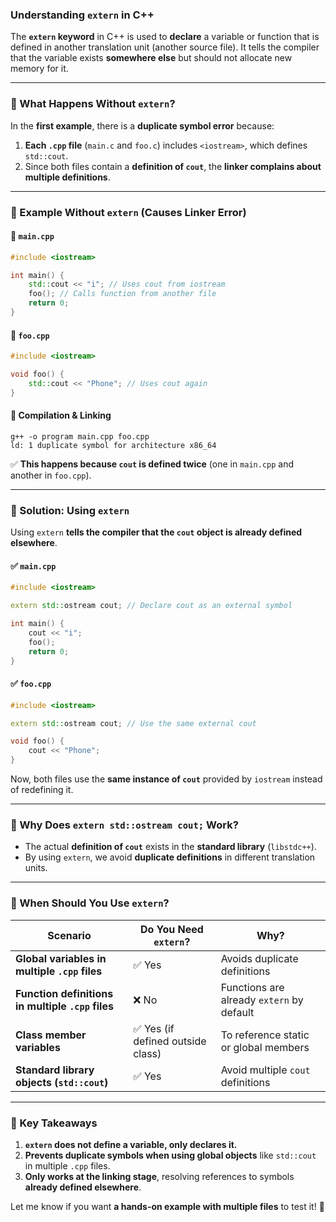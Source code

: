 ### **Understanding `extern` in C++**
The **`extern` keyword** in C++ is used to **declare** a variable or function that is defined in another translation unit (another source file). It tells the compiler that the variable exists **somewhere else** but should not allocate new memory for it.

---

### **📌 What Happens Without `extern`?**
In the **first example**, there is a **duplicate symbol error** because:
1. **Each `.cpp` file** (`main.c` and `foo.c`) includes `<iostream>`, which defines `std::cout`.
2. Since both files contain a **definition of `cout`**, the **linker complains about multiple definitions**.

---

### **📌 Example Without `extern` (Causes Linker Error)**
#### **🚫 `main.cpp`**
```cpp
#include <iostream>

int main() {
    std::cout << "i"; // Uses cout from iostream
    foo(); // Calls function from another file
    return 0;
}
```
#### **🚫 `foo.cpp`**
```cpp
#include <iostream>

void foo() {
    std::cout << "Phone"; // Uses cout again
}
```
#### **🚫 Compilation & Linking**
```
g++ -o program main.cpp foo.cpp
ld: 1 duplicate symbol for architecture x86_64
```
✅ **This happens because `cout` is defined twice** (one in `main.cpp` and another in `foo.cpp`).

---

### **📌 Solution: Using `extern`**
Using `extern` **tells the compiler that the `cout` object is already defined elsewhere**.

#### **✅ `main.cpp`**
```cpp
#include <iostream>

extern std::ostream cout; // Declare cout as an external symbol

int main() {
    cout << "i"; 
    foo();
    return 0;
}
```
#### **✅ `foo.cpp`**
```cpp
#include <iostream>

extern std::ostream cout; // Use the same external cout

void foo() {
    cout << "Phone";
}
```
Now, both files use the **same instance of `cout`** provided by `iostream` instead of redefining it.

---

### **📌 Why Does `extern std::ostream cout;` Work?**
- The actual **definition of `cout`** exists in the **standard library** (`libstdc++`).
- By using `extern`, we avoid **duplicate definitions** in different translation units.

---

### **📌 When Should You Use `extern`?**
| Scenario | Do You Need `extern`? | Why? |
|---|---|---|
| **Global variables in multiple `.cpp` files** | ✅ Yes | Avoids duplicate definitions |
| **Function definitions in multiple `.cpp` files** | ❌ No | Functions are already `extern` by default |
| **Class member variables** | ✅ Yes (if defined outside class) | To reference static or global members |
| **Standard library objects (`std::cout`)** | ✅ Yes | Avoid multiple `cout` definitions |

---

### **📌 Key Takeaways**
1. **`extern` does not define a variable, only declares it.**
2. **Prevents duplicate symbols when using global objects** like `std::cout` in multiple `.cpp` files.
3. **Only works at the linking stage**, resolving references to symbols **already defined elsewhere**.

Let me know if you want **a hands-on example with multiple files** to test it! 🚀
